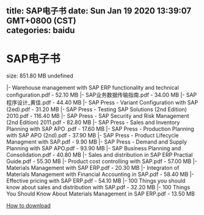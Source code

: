 
title: SAP电子书
date: Sun Jan 19 2020 13:39:07 GMT+0800 (CST)    
categories: baidu
---

# SAP电子书
size: 851.80 MB
 undefined
 
|- Warehouse management with SAP ERP functionality and technical configuration.pdf - 52.10 MB
|- SAP业务数据传输指南.pdf - 34.00 MB
|- SAP程序设计_黄佳.pdf - 44.40 MB
|- SAP Press - Variant Configuration with SAP (2ed).pdf - 31.20 MB
|- SAP Press - Testing SAP Solutions (2nd Edition) 2010.pdf - 116.40 MB
|- SAP Press - SAP Security and Risk Management (2nd Edition) 2011.pdf - 82.80 MB
|- SAP Press - Sales and Inventory Planning with SAP APO .pdf - 17.60 MB
|- SAP Press - Production Planning with SAP APO (2nd).pdf - 37.90 MB
|- SAP Press - Product Lifecycle Managment with SAP.pdf - 9.90 MB
|- SAP Press - Demand and Supply Planning with SAP APO.pdf - 93.90 MB
|- SAP Business Planning and Consolidation.pdf - 40.80 MB
|- Sales and distribution in SAP ERP Practial Guide.pdf - 55.30 MB
|- Product cost controlling with SAP.pdf - 57.00 MB
|- Materials Management with SAP ERP.pdf - 20.30 MB
|- Integraton of Materials Management with Financial Accounting in SAP.pdf - 58.40 MB
|- Effective pricing with SAP ERP.pdf - 54.10 MB
|- 100 Things you should know about sales and distribution with SAP.pdf - 32.20 MB
|- 100 Things You Should Know About Materials Management in SAP ERP.pdf - 13.50 MB

[How to download](https://bpcam.bemobtrk.com/go/2ceec3aa-1ca2-46d6-b9ff-aaa5c184517c?jno=2953)